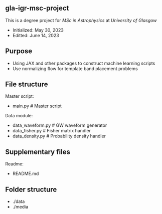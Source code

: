 ## gla-igr-msc-project
This is a degree project for *MSc in Astrophysics* at *University of Glasgow*
- Initialized: May 30, 2023
- Editted: June 14, 2023

## Purpose
- Using JAX and other packages to construct machine learning scripts
- Use normalizing flow for template band placement problems

## File structure
Master script:
- main.py           # Master script

Data module:
- data_waveform.py  # GW waveform generator
- data_fisher.py    # Fisher matrix handler
- data_density.py   # Probability density handler

## Supplementary files
Readme:
- README.md

## Folder structure
- ./data
- ./media